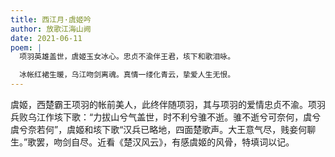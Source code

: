 ```yaml
---
title: 西江月·虞姬吟
author: 放歌江海山阙
date: 2021-06-11
poem: |
  项羽英雄盖世，虞姬玉女冰心。忠贞不渝伴王君，垓下和歌泪咏。

  冰帐红裙生暖，乌江吻剑离魂。真情一缕化青云，挚爱人生无恨。
---
```


虞姬，西楚霸王项羽的帐前美人，此终伴随项羽，其与项羽的爱情忠贞不渝。项羽兵败乌江作垓下歌：“力拔山兮气盖世，时不利兮骓不逝。骓不逝兮可奈何，虞兮虞兮奈若何”，虞姬和垓下歌“汉兵已略地，四面楚歌声。大王意气尽，贱妾何聊生。”歌罢，吻剑自尽。近看《楚汉风云》，有感虞姬的风骨，特填词以记。
